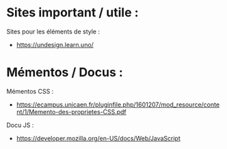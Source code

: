# Sites important / utile :

Sites pour les éléments de style :  
- https://undesign.learn.uno/

# Mémentos / Docus :  
Mémentos CSS :  
- https://ecampus.unicaen.fr/pluginfile.php/1601207/mod_resource/content/1/Memento-des-proprietes-CSS.pdf  

Docu JS :  
- https://developer.mozilla.org/en-US/docs/Web/JavaScript  